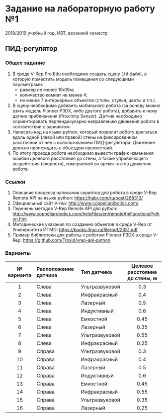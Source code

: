 # Задание на лабораторную работу №1
2018/2019 учебный год, ИВТ, весенний семестр
## ПИД-регулятор

### Общее задание
1. В среде V-Rep Pro Edu необходимо создать сцену (.ttt файл), в которую поместить модель помещения со следующими параметрами:
    * размер не менее 10x10м;
    * количество комнат не менее 4;
    * не менее 7 интерьерных объектов (столы, стулья, цветы и т.п.). 
2. В сцену необходимо добавить мобильного робота (за основу можно взять модель Pioneer P3DX, либо другого робота), добавить к нему датчик приближения (Proximity Sensor). Датчик необходимо сориентировать перпендикуларно направлению движения робота в соответствии с вариантом.
3. Написать код на языке python, который позволит роботу двигаться вдоль одной (левой или правой) стены на фиксированном расстоянии от нее с использованием ПИД-регулятора. Движение должно происходить с объездом препятствий.
4. По итогу проезда робота  необходимо вывести график изменения ошибки целевого расстояния до стены, а также управляющего воздействия (скорости), измеряемой во время тактов движения робота.

### Ссылки
1. Описание процесса написания скриптов для робота в среде V-Rep Remote API на языке python: https://habr.com/ru/post/268313/
2. Официальный сайт V-rep: http://www.coppeliarobotics.com/
3. Перечень методов V-Rep Remote API для python: http://www.coppeliarobotics.com/helpFiles/en/remoteApiFunctionsPython.htm
4. Методические указания по созданию объектов в среде V-Rep от Университета ИТМО: https://books.ifmo.ru/file/pdf/2351.pdf
5. Пример библиотеки для работы с роботом Pioneer P3DX в среде V-Rep: https://github.com/Troxid/vrep-api-python

### Варианты
|№ варианта|Расположение датчика|Тип датчика|Целевое расстояние до стены, м|    
|:--------:|:-------------------|:----------|:----------------------------:|
|1|Слева|Ультразвуковой|0.3|
|2|Слева|Инфракрасный|0.4|
|3|Слева|Лазерный|0.5|
|4|Слева|Индуктивный|0.6|
|5|Слева|Емкостной|0.45|
|6|Слева|Лазерный|0.35|
|7|Слева|Ультразвуковой|0.55|
|8|Слева|Инфракрасный|0.25|
|9|Справа|Ультразвуковой|0.3|
|10|Справа|Инфракрасный|0.4|
|11|Справа|Лазерный|0.5|
|12|Справа|Индуктивный|0.6|
|13|Справа|Емкостной|0.45|
|14|Справа|Инфракрасный|0.55|
|15|Справа|Ультразвуковой|0.35|
|16|Справа|Лазерный|0.25|